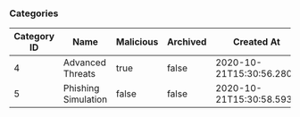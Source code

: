 ### Categories
|Category ID|Name|Malicious|Archived|Created At|Updated At|
|---|---|---|---|---|---|
| 4 | Advanced Threats | true | false | 2020-10-21T15:30:56.280Z | 2020-10-21T15:30:56.280Z |
| 5 | Phishing Simulation | false | false | 2020-10-21T15:30:58.593Z | 2020-11-03T14:06:33.521Z |
